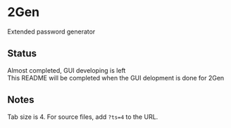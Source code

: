 # 2Gen
Extended password generator

## Status
Almost completed, GUI developing is left  
This README will be completed when the GUI delopment is done for 2Gen

## Notes
Tab size is 4. For source files, add ```?ts=4``` to the URL.

